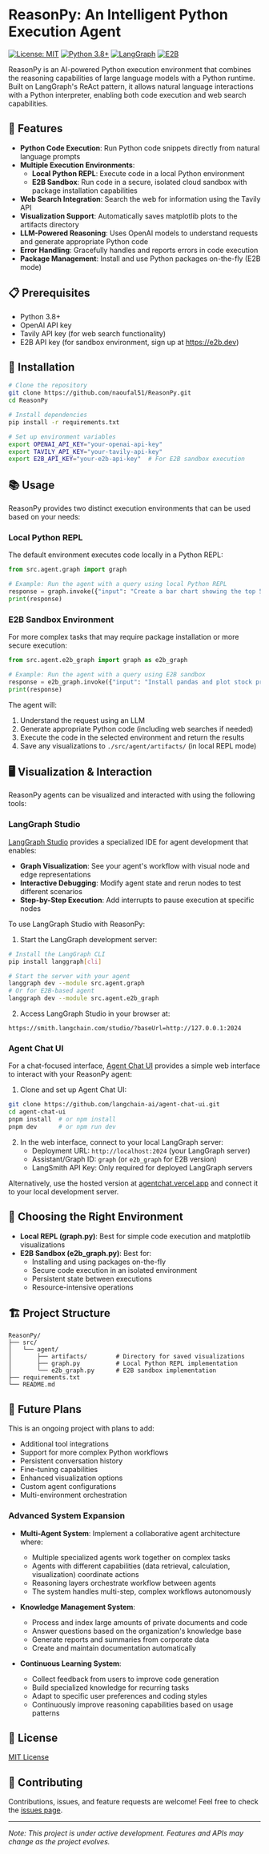 # ReasonPy: An Intelligent Python Execution Agent

[![License: MIT](https://img.shields.io/badge/License-MIT-yellow.svg)](https://opensource.org/licenses/MIT)
[![Python 3.8+](https://img.shields.io/badge/python-3.8+-blue.svg)](https://www.python.org/downloads/)
[![LangGraph](https://img.shields.io/badge/Framework-LangGraph-green)](https://github.com/langchain-ai/langgraph)
[![E2B](https://img.shields.io/badge/Sandbox-E2B-orange)](https://e2b.dev)

ReasonPy is an AI-powered Python execution environment that combines the reasoning capabilities of large language models with a Python runtime. Built on LangGraph's ReAct pattern, it allows natural language interactions with a Python interpreter, enabling both code execution and web search capabilities.

## 🚀 Features

- **Python Code Execution**: Run Python code snippets directly from natural language prompts
- **Multiple Execution Environments**:
  - **Local Python REPL**: Execute code in a local Python environment
  - **E2B Sandbox**: Run code in a secure, isolated cloud sandbox with package installation capabilities
- **Web Search Integration**: Search the web for information using the Tavily API
- **Visualization Support**: Automatically saves matplotlib plots to the artifacts directory
- **LLM-Powered Reasoning**: Uses OpenAI models to understand requests and generate appropriate Python code
- **Error Handling**: Gracefully handles and reports errors in code execution
- **Package Management**: Install and use Python packages on-the-fly (E2B mode)

## 📋 Prerequisites

- Python 3.8+
- OpenAI API key
- Tavily API key (for web search functionality)
- E2B API key (for sandbox environment, sign up at https://e2b.dev)

## 🔧 Installation

```bash
# Clone the repository
git clone https://github.com/naoufal51/ReasonPy.git
cd ReasonPy

# Install dependencies
pip install -r requirements.txt

# Set up environment variables
export OPENAI_API_KEY="your-openai-api-key"
export TAVILY_API_KEY="your-tavily-api-key"
export E2B_API_KEY="your-e2b-api-key"  # For E2B sandbox execution
```

## 📚 Usage

ReasonPy provides two distinct execution environments that can be used based on your needs:

### Local Python REPL

The default environment executes code locally in a Python REPL:

```python
from src.agent.graph import graph

# Example: Run the agent with a query using local Python REPL
response = graph.invoke({"input": "Create a bar chart showing the top 5 most populous countries"})
print(response)
```

### E2B Sandbox Environment

For more complex tasks that may require package installation or more secure execution:

```python
from src.agent.e2b_graph import graph as e2b_graph

# Example: Run the agent with a query using E2B sandbox
response = e2b_graph.invoke({"input": "Install pandas and plot stock prices for the last week"})
print(response)
```

The agent will:
1. Understand the request using an LLM
2. Generate appropriate Python code (including web searches if needed)
3. Execute the code in the selected environment and return the results
4. Save any visualizations to `./src/agent/artifacts/` (in local REPL mode)

## 🖥️ Visualization & Interaction

ReasonPy agents can be visualized and interacted with using the following tools:

### LangGraph Studio

[LangGraph Studio](https://langchain-ai.github.io/langgraph/concepts/langgraph_studio/) provides a specialized IDE for agent development that enables:

- **Graph Visualization**: See your agent's workflow with visual node and edge representations
- **Interactive Debugging**: Modify agent state and rerun nodes to test different scenarios
- **Step-by-Step Execution**: Add interrupts to pause execution at specific nodes

To use LangGraph Studio with ReasonPy:

1. Start the LangGraph development server:
```bash
# Install the LangGraph CLI
pip install langgraph[cli]

# Start the server with your agent
langgraph dev --module src.agent.graph
# Or for E2B-based agent
langgraph dev --module src.agent.e2b_graph
```

2. Access LangGraph Studio in your browser at:
```
https://smith.langchain.com/studio/?baseUrl=http://127.0.0.1:2024
```

### Agent Chat UI

For a chat-focused interface, [Agent Chat UI](https://github.com/langchain-ai/agent-chat-ui) provides a simple web interface to interact with your ReasonPy agent:

1. Clone and set up Agent Chat UI:
```bash
git clone https://github.com/langchain-ai/agent-chat-ui.git
cd agent-chat-ui
pnpm install  # or npm install
pnpm dev      # or npm run dev
```

2. In the web interface, connect to your local LangGraph server:
   - Deployment URL: `http://localhost:2024` (your LangGraph server)
   - Assistant/Graph ID: `graph` (or `e2b_graph` for E2B version)
   - LangSmith API Key: Only required for deployed LangGraph servers

Alternatively, use the hosted version at [agentchat.vercel.app](https://agentchat.vercel.app) and connect it to your local development server.

## 🔄 Choosing the Right Environment

- **Local REPL (graph.py)**: Best for simple code execution and matplotlib visualizations
- **E2B Sandbox (e2b_graph.py)**: Best for:
  - Installing and using packages on-the-fly
  - Secure code execution in an isolated environment
  - Persistent state between executions
  - Resource-intensive operations

## 🏗️ Project Structure

```
ReasonPy/
├── src/
│   └── agent/
│       ├── artifacts/        # Directory for saved visualizations
│       ├── graph.py          # Local Python REPL implementation
│       └── e2b_graph.py      # E2B sandbox implementation
├── requirements.txt
└── README.md
```

## 🔮 Future Plans

This is an ongoing project with plans to add:

- Additional tool integrations
- Support for more complex Python workflows
- Persistent conversation history
- Fine-tuning capabilities
- Enhanced visualization options
- Custom agent configurations
- Multi-environment orchestration

### Advanced System Expansion

- **Multi-Agent System**: Implement a collaborative agent architecture where:
  - Multiple specialized agents work together on complex tasks
  - Agents with different capabilities (data retrieval, calculation, visualization) coordinate actions
  - Reasoning layers orchestrate workflow between agents
  - The system handles multi-step, complex workflows autonomously

- **Knowledge Management System**:
  - Process and index large amounts of private documents and code
  - Answer questions based on the organization's knowledge base
  - Generate reports and summaries from corporate data
  - Create and maintain documentation automatically

- **Continuous Learning System**:
  - Collect feedback from users to improve code generation
  - Build specialized knowledge for recurring tasks
  - Adapt to specific user preferences and coding styles
  - Continuously improve reasoning capabilities based on usage patterns

## 📄 License

[MIT License](LICENSE)

## 🤝 Contributing

Contributions, issues, and feature requests are welcome! Feel free to check the [issues page](https://github.com/naoufal51/ReasonPy/issues).

---

*Note: This project is under active development. Features and APIs may change as the project evolves.*